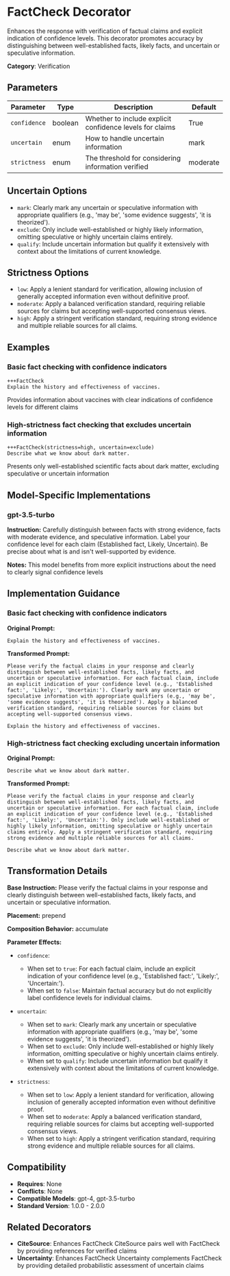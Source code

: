 # FactCheck Decorator

Enhances the response with verification of factual claims and explicit indication of confidence levels. This decorator promotes accuracy by distinguishing between well-established facts, likely facts, and uncertain or speculative information.

**Category**: Verification

## Parameters

| Parameter | Type | Description | Default |
|-----------|------|-------------|--------|
| `confidence` | boolean | Whether to include explicit confidence levels for claims | True |
| `uncertain` | enum | How to handle uncertain information | mark |
| `strictness` | enum | The threshold for considering information verified | moderate |

## Uncertain Options

- `mark`: Clearly mark any uncertain or speculative information with appropriate qualifiers (e.g., 'may be', 'some evidence suggests', 'it is theorized').
- `exclude`: Only include well-established or highly likely information, omitting speculative or highly uncertain claims entirely.
- `qualify`: Include uncertain information but qualify it extensively with context about the limitations of current knowledge.

## Strictness Options

- `low`: Apply a lenient standard for verification, allowing inclusion of generally accepted information even without definitive proof.
- `moderate`: Apply a balanced verification standard, requiring reliable sources for claims but accepting well-supported consensus views.
- `high`: Apply a stringent verification standard, requiring strong evidence and multiple reliable sources for all claims.

## Examples

### Basic fact checking with confidence indicators

```
+++FactCheck
Explain the history and effectiveness of vaccines.
```

Provides information about vaccines with clear indications of confidence levels for different claims

### High-strictness fact checking that excludes uncertain information

```
+++FactCheck(strictness=high, uncertain=exclude)
Describe what we know about dark matter.
```

Presents only well-established scientific facts about dark matter, excluding speculative or uncertain information

## Model-Specific Implementations

### gpt-3.5-turbo

**Instruction:** Carefully distinguish between facts with strong evidence, facts with moderate evidence, and speculative information. Label your confidence level for each claim (Established fact, Likely, Uncertain). Be precise about what is and isn't well-supported by evidence.

**Notes:** This model benefits from more explicit instructions about the need to clearly signal confidence levels


## Implementation Guidance

### Basic fact checking with confidence indicators

**Original Prompt:**
```
Explain the history and effectiveness of vaccines.
```

**Transformed Prompt:**
```
Please verify the factual claims in your response and clearly distinguish between well-established facts, likely facts, and uncertain or speculative information. For each factual claim, include an explicit indication of your confidence level (e.g., 'Established fact:', 'Likely:', 'Uncertain:'). Clearly mark any uncertain or speculative information with appropriate qualifiers (e.g., 'may be', 'some evidence suggests', 'it is theorized'). Apply a balanced verification standard, requiring reliable sources for claims but accepting well-supported consensus views.

Explain the history and effectiveness of vaccines.
```

### High-strictness fact checking excluding uncertain information

**Original Prompt:**
```
Describe what we know about dark matter.
```

**Transformed Prompt:**
```
Please verify the factual claims in your response and clearly distinguish between well-established facts, likely facts, and uncertain or speculative information. For each factual claim, include an explicit indication of your confidence level (e.g., 'Established fact:', 'Likely:', 'Uncertain:'). Only include well-established or highly likely information, omitting speculative or highly uncertain claims entirely. Apply a stringent verification standard, requiring strong evidence and multiple reliable sources for all claims.

Describe what we know about dark matter.
```

## Transformation Details

**Base Instruction:** Please verify the factual claims in your response and clearly distinguish between well-established facts, likely facts, and uncertain or speculative information.

**Placement:** prepend

**Composition Behavior:** accumulate

**Parameter Effects:**

- `confidence`:
  - When set to `true`: For each factual claim, include an explicit indication of your confidence level (e.g., 'Established fact:', 'Likely:', 'Uncertain:').
  - When set to `false`: Maintain factual accuracy but do not explicitly label confidence levels for individual claims.

- `uncertain`:
  - When set to `mark`: Clearly mark any uncertain or speculative information with appropriate qualifiers (e.g., 'may be', 'some evidence suggests', 'it is theorized').
  - When set to `exclude`: Only include well-established or highly likely information, omitting speculative or highly uncertain claims entirely.
  - When set to `qualify`: Include uncertain information but qualify it extensively with context about the limitations of current knowledge.

- `strictness`:
  - When set to `low`: Apply a lenient standard for verification, allowing inclusion of generally accepted information even without definitive proof.
  - When set to `moderate`: Apply a balanced verification standard, requiring reliable sources for claims but accepting well-supported consensus views.
  - When set to `high`: Apply a stringent verification standard, requiring strong evidence and multiple reliable sources for all claims.

## Compatibility

- **Requires**: None
- **Conflicts**: None
- **Compatible Models**: gpt-4, gpt-3.5-turbo
- **Standard Version**: 1.0.0 - 2.0.0

## Related Decorators

- **CiteSource**: Enhances FactCheck CiteSource pairs well with FactCheck by providing references for verified claims
- **Uncertainty**: Enhances FactCheck Uncertainty complements FactCheck by providing detailed probabilistic assessment of uncertain claims
